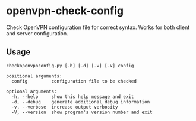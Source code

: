 # openvpn-check-config
Check OpenVPN configuration file for correct syntax. Works for both client and server configuration.

## Usage
```
checkopenvpnconfig.py [-h] [-d] [-v] [-V] config

positional arguments:
  config         configuration file to be checked

optional arguments:
  -h, --help     show this help message and exit
  -d, --debug    generate additional debug information
  -v, --verbose  increase output verbosity
  -V, --version  show program's version number and exit
```
